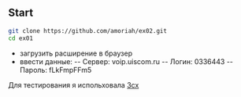 ## Start

```bash
git clone https://github.com/amoriah/ex02.git
cd ex01
```

- загрузить расширение в браузер
- ввести данные:
  -- Сервер: voip.uiscom.ru
  -- Логин: 0336443
  -- Пароль: fLkFmpFFm5

Для тестирования я испольховала [3cx](https://www.uiscom.ru/podderzhka/nastrojka-oborudovanija/)

